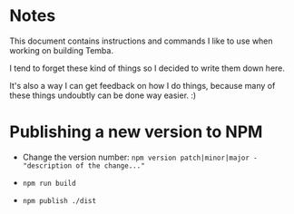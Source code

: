 # Notes

This document contains instructions and commands I like to use when working on building Temba.

I tend to forget these kind of things so I decided to write them down here.

It's also a way I can get feedback on how I do things, because many of these things undoubtly can be done way easier. :)

# Publishing a new version to NPM

- Change the version number: `npm version patch|minor|major -"description of the change..."`

- `npm run build`

- `npm publish ./dist`
